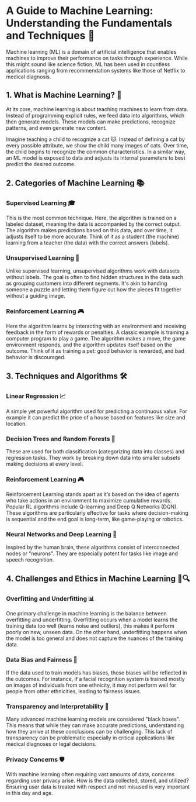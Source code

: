 # A Guide to Machine Learning: Understanding the Fundamentals and Techniques 🤖

Machine learning (ML) is a domain of artificial intelligence that enables machines to improve their performance on tasks through experience. While this might sound like science fiction, ML has been used in countless applications ranging from recommendation systems like those of Netflix to medical diagnosis.

## 1. What is Machine Learning? 🧠

At its core, machine learning is about teaching machines to learn from data. Instead of programming explicit rules, we feed data into algorithms, which then generate models. These models can make predictions, recognize patterns, and even generate new content.

Imagine teaching a child to recognize a cat 🐱. Instead of defining a cat by every possible attribute, we show the child many images of cats. Over time, the child begins to recognize the common characteristics. In a similar way, an ML model is exposed to data and adjusts its internal parameters to best predict the desired outcome.

## 2. Categories of Machine Learning 📚

### Supervised Learning 🎓

This is the most common technique. Here, the algorithm is trained on a labeled dataset, meaning the data is accompanied by the correct output. The algorithm makes predictions based on this data, and over time, it adjusts itself to be more accurate. Think of it as a student (the machine) learning from a teacher (the data) with the correct answers (labels).

### Unsupervised Learning 🧐

Unlike supervised learning, unsupervised algorithms work with datasets without labels. The goal is often to find hidden structures in the data such as grouping customers into different segments. It's akin to handing someone a puzzle and letting them figure out how the pieces fit together without a guiding image.

### Reinforcement Learning 🎮

Here the algorithm learns by interacting with an environment and receiving feedback in the form of rewards or penalties. A classic example is training a computer program to play a game. The algorithm makes a move, the game environment responds, and the algorithm updates itself based on the outcome. Think of it as training a pet: good behavior is rewarded, and bad behavior is discouraged.

## 3. Techniques and Algorithms 🛠️

### Linear Regression 📈

A simple yet powerful algorithm used for predicting a continuous value. For example it can predict the price of a house based on features like size and location.

### Decision Trees and Random Forests 🌲

These are used for both classification (categorizing data into classes) and regression tasks. They work by breaking down data into smaller subsets making decisions at every level.

### Reinforcement Learning 🎮

Reinforcement Learning stands apart as it’s based on the idea of agents who take actions in an environment to maximize cumulative rewards. Popular RL algorithms include Q-learning and Deep Q Networks (DQN). These algorithms are particularly effective for tasks where decision-making is sequential and the end goal is long-term, like game-playing or robotics.

### Neural Networks and Deep Learning 🌌

Inspired by the human brain, these algorithms consist of interconnected nodes or "neurons". They are especially potent for tasks like image and speech recognition.

## 4. Challenges and Ethics in Machine Learning 🚫🔍

### Overfitting and Underfitting 📊

One primary challenge in machine learning is the balance between overfitting and underfitting. Overfitting occurs when a model learns the training data too well (learns noise and outliers), this makes it perform poorly on new, unseen data. On the other hand, underfitting happens when the model is too general and does not capture the nuances of the training data.

### Data Bias and Fairness 🤔

If the data used to train models has biases, those biases will be reflected in the outcomes. For instance, if a facial recognition system is trained mostly on images of individuals from one ethnicity, it may not perform well for people from other ethnicities, leading to fairness issues.

### Transparency and Interpretability 🧩

Many advanced machine learning models are considered "black boxes". This means that while they can make accurate predictions, understanding how they arrive at these conclusions can be challenging. This lack of transparency can be problematic especially in critical applications like medical diagnoses or legal decisions.

### Privacy Concerns 🛡️

With machine learning often requiring vast amounts of data, concerns regarding user privacy arise. How is the data collected, stored, and utilized? Ensuring user data is treated with respect and not misused is very important in this day and age.

